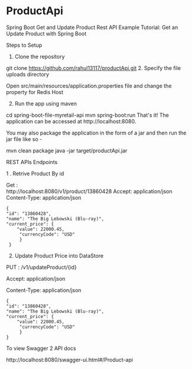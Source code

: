 # ProductApi
Spring Boot Get and Update  Product Rest API Example
Tutorial: Get  an Update Product with Spring Boot

Steps to Setup

1. Clone the repository

git clone https://github.com/rahul13117/productApi.git
2. Specify the file uploads directory

Open src/main/resources/application.properties file and change the property for Redis Host 


2. Run the app using maven

cd spring-boot-file-myretail-api
mvn spring-boot:run
That's it! The application can be accessed at http://localhost:8080.

You may also package the application in the form of a jar and then run the jar file like so -

mvn clean package
java -jar target/productApi.jar



 REST APIs Endpoints

  1 .  Retrive  Product By id 
  
  Get :   
         http://localhost:8080/v1/product/13860428 
         Accept: application/json
         Content-Type: application/json

  
  
    {  
    "id": "13860428", 
    "name": "The Big Lebowski (Blu-ray)",
    "current_price": {
        "value": 22000.45,
         "currencyCode": "USD"
         }
     }


  2. Update Product Price into DataStore

  PUT :  /v1/updateProduct/{id}
  
  Accept: application/json
  
  Content-Type: application/json

    {
    "id": "13860428",
    "name": "The Big Lebowski (Blu-ray)",
    "current_price": {
        "value": 22000.45,
         "currencyCode": "USD"
         }
    }


To view Swagger 2 API docs

http://localhost:8080/swagger-ui.html#/Product-api


